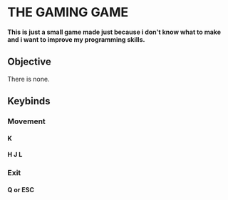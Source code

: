# THE GAMING GAME
**This is just a small game made just because i don't know what to
make and i want to improve my programming skills.**

## Objective
There is none.

## Keybinds
### Movement
####   K
#### H J L

### Exit
#### Q or ESC
